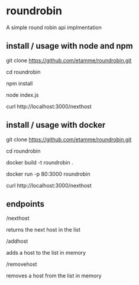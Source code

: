# roundrobin

A simple round robin api implmentation


## install / usage with node and npm

git clone https://github.com/etamme/roundrobin.git


cd roundrobin


npm install


node index.js


curl http://localhost:3000/nexthost

## install / usage with docker
git clone https://github.com/etamme/roundrobin.git


cd roundrobin

docker build -t roundrobin .

docker run -p 80:3000 roundrobin

curl http://localhost:3000/nexthost

## endpoints

/nexthost

returns the next host in the list

/addhost

adds a host to the list in memory

/removehost

removes a host from the list in memory
